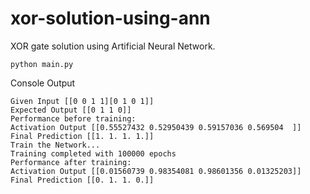 # xor-solution-using-ann

XOR gate solution using Artificial Neural Network.

```
python main.py
```

Console Output

```
Given Input [[0 0 1 1][0 1 0 1]]
Expected Output [[0 1 1 0]]
Performance before training:
Activation Output [[0.55527432 0.52950439 0.59157036 0.569504  ]]
Final Prediction [[1. 1. 1. 1.]]
Train the Network...
Training completed with 100000 epochs
Performance after training:
Activation Output [[0.01560739 0.98354081 0.98601356 0.01325203]]
Final Prediction [[0. 1. 1. 0.]]
```


